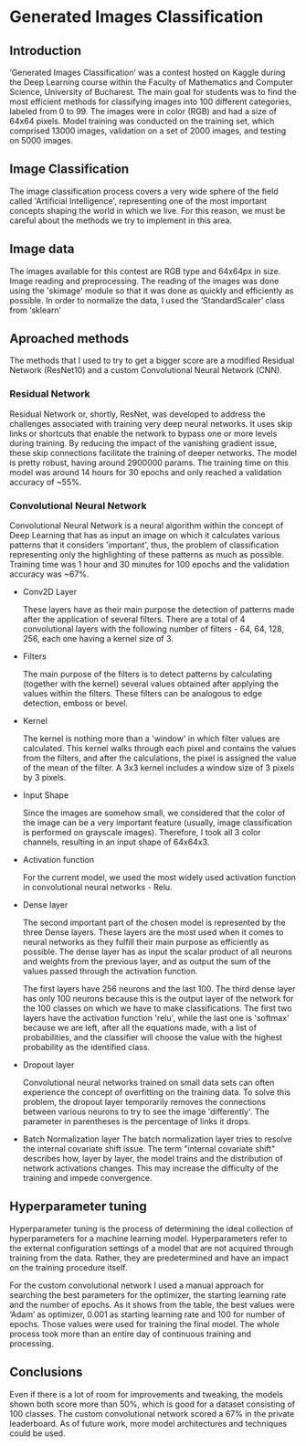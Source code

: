 # Generated Images Classification

## Introduction
  ‘Generated Images Classification’ was a contest hosted on Kaggle during the Deep Learning course within the Faculty of Mathematics and Computer Science, University of Bucharest. The main goal for students was to find the most efficient methods for classifying images into 100 different categories, labeled from 0 to 99. The images were in color (RGB) and had a size of 64x64 pixels. Model training was conducted on the training set, which comprised 13000 images, validation on a set of 2000 images, and testing on 5000 images.

## Image Classification
  The image classification process covers a very wide sphere of the field called 'Artificial Intelligence', representing one of the most important concepts shaping the world in which we live. For this reason, we must be careful about the methods we try to implement in this area.

## Image data
  The images available for this contest are RGB type and 64x64px in size. Image reading and preprocessing. The reading of the images was done using the 'skimage' module so that it was done as quickly and efficiently as possible. In order to normalize the data, I used the ‘StandardScaler’ class from ‘sklearn’

## Aproached methods
  The methods that I used to try to get a bigger score are a modified Residual Network (ResNet10) and a custom Convolutional Neural Network (CNN).

### Residual Network
  Residual Network or, shortly, ResNet, was developed to address the challenges associated with training very deep neural networks. It uses skip links or shortcuts that enable the network to bypass one or more levels during training. By reducing the impact of the vanishing gradient issue, these skip connections facilitate the training of deeper networks. The model is pretty robust, having around 2900000 params. The training time on this model was around 14 hours for 30 epochs and only reached a validation accuracy of ~55%.

### Convolutional Neural Network
  Convolutional Neural Network is a neural algorithm within the concept of Deep Learning that has as input an image on which it calculates various patterns that it considers 'important', thus, the problem of classification representing only the highlighting of these patterns as much as possible. Training time was 1 hour and 30 minutes for 100 epochs and the validation accuracy was ~67%.

- Conv2D Layer

  These layers have as their main purpose the detection of patterns made after the application of several filters. There are a total of 4 convolutional layers with the following number of filters - 64, 64, 128, 256, each one having a kernel size of 3.

- Filters

  The main purpose of the filters is to detect patterns by calculating (together with the kernel) several values obtained after applying the values within the filters. These filters can be analogous to edge detection, emboss or bevel.

- Kernel

  The kernel is nothing more than a 'window' in which filter values are calculated. This kernel walks through each pixel and contains the values from the filters, and after the calculations, the pixel is assigned the value of the mean of the filter. A 3x3 kernel includes a window size of 3 pixels by 3 pixels.


- Input Shape

  Since the images are somehow small, we considered that the color of the image can be a very important feature (usually, image classification is performed on grayscale images). Therefore, I took all 3 color channels, resulting in an input shape of 64x64x3.


- Activation function

  For the current model, we used the most widely used activation function in convolutional neural networks - Relu.

- Dense layer

  The second important part of the chosen model is represented by the three Dense layers. These layers are the most used when it comes to neural networks as they fulfill their main purpose as efficiently as possible. The dense layer has as input the scalar product of all neurons and weights from the previous layer, and as output the sum of the values passed through the activation function.

  The first layers have 256 neurons and the last 100. The third dense layer has only 100 neurons because this is the output layer of the network for the 100 classes on which we have to make classifications. The first two layers have the activation function 'relu', while the last one is 'softmax' because we are left, after all the equations made, with a list of probabilities, and the classifier will choose the value with the highest probability as the identified class.

- Dropout layer

	Convolutional neural networks trained on small data sets can often experience the concept of overfitting on the training data. To solve this problem, the dropout layer temporarily removes the connections between various neurons to try to see the image 'differently'. The parameter in parentheses is the percentage of links it drops.

- Batch Normalization layer
  The batch normalization layer tries to resolve the internal covariate shift issue. The term "internal covariate shift" describes how, layer by layer, the model trains and the distribution of network activations changes. This may increase the difficulty of the training and impede convergence.

## Hyperparameter tuning

  Hyperparameter tuning is the process of determining the ideal collection of hyperparameters for a machine learning model. Hyperparameters refer to the external configuration settings of a model that are not acquired through training from the data. Rather, they are predetermined and have an impact on the training procedure itself.

  For the custom convolutional network I used a manual approach for searching the best parameters for the optimizer, the starting learning rate and the number of epochs. As it shows from the table, the best values were ‘Adam’ as optimizer, 0.001 as starting learning rate and 100 for number of epochs. Those values were used for training the final model. The whole process took more than an entire day of continuous training and processing.

## Conclusions

Even if there is a lot of room for improvements and tweaking, the models shown both score more than 50%, which is good for a dataset consisting of 100 classes. The custom convolutional network scored a 67% in the private leaderboard. As of future work, more model architectures and techniques could be used.


